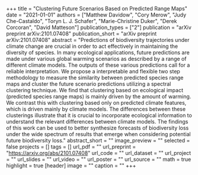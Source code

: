 +++
title = "Clustering Future Scenarios Based on Predicted Range Maps"
date = "2021-01-01"
authors = ["Matthew Davidow", "Cory Merow", "Judy Che-Castaldo", "Toryn L. J. Schafer", "Marie-Christine Duker", "Derek Corcoran", "David Matteson"]
publication_types = ["2"]
publication = "arXiv preprint arXiv:2101.07408"
publication_short = "arXiv preprint arXiv:2101.07408"
abstract = "Predictions of biodiversity trajectories under climate change are crucial in order to act effectively in maintaining the diversity of species. In many ecological applications, future predictions are made under various global warming scenarios as described by a range of different climate models. The outputs of these various predictions call for a reliable interpretation. We propose a interpretable and flexible two step methodology to measure the similarity between predicted species range maps and cluster the future scenario predictions utilizing a spectral clustering technique. We find that clustering based on ecological impact (predicted species range maps) is mainly driven by the amount of warming. We contrast this with clustering based only on predicted climate features, which is driven mainly by climate models. The differences between these clusterings illustrate that it is crucial to incorporate ecological information to understand the relevant differences between climate models. The findings of this work can be used to better synthesize forecasts of biodiversity loss under the wide spectrum of results that emerge when considering potential future biodiversity loss."
abstract_short = ""
image_preview = ""
selected = false
projects = []
tags = []
url_pdf = ""
url_preprint = "https://arxiv.org/abs/2101.07408"
url_code = ""
url_dataset = ""
url_project = ""
url_slides = ""
url_video = ""
url_poster = ""
url_source = ""
math = true
highlight = true
[header]
image = ""
caption = ""
+++
